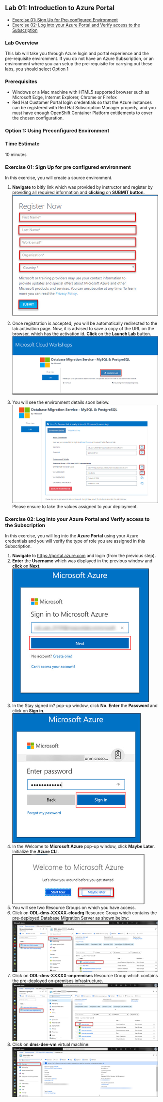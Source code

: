  ## Lab 01: Introduction to Azure Portal

   * [Exercise 01: Sign Up for Pre-configured Environment](#exercise-01-sign-up-for-pre-configured-environment)
   * [Exercise 02: Log into your Azure Portal and Verify access to the Subscription](#exercise-02-log-into-your-azure-portal-and-verify-access-to-the-subscription)
 
 ### Lab Overview
This lab will take you through Azure login and portal experience and the pre-requisite environment.
If you do not have an Azure Subscription, or an environment where you can setup the pre-requisite for carrying out these labs, you should select [Option 1](#option-1-using-preconfigured-environment)

### Prerequisites
-	Windows or a Mac machine with HTML5 supported browser such as Microsoft Edge, Internet Explorer, Chrome or Firefox
-	Red Hat Customer Portal login credentials so that the Azure instances can be registered with Red Hat Subscription Manager properly, and you must have enough OpenShift Container Platform entitlements to cover the chosen configuration.


### Option 1: Using Preconfigured Environment

### Time Estimate

10 minutes

### Exercise 01: Sign Up for pre configured environment

In this exercise, you will create a source environment.
1.	**Navigate** to bitly link which was provided by instructor and register by providing all required information and **clicking** on **SUBMIT button**.<br/>
<img src="images/sign2.jpg"/><br/>

2. Once registration is accepted, you will be automatically redirected to the lab activation page. Now, it is advised to save a copy of the URL on the browser, which has the activation id. **Click** on the **Launch Lab** button.<br/>
<img src="images/sign3.jpg"/><br/>

3. You will see the environment details soon below.<br/>
<img src="images/sign1.jpg"/><br/>
Please ensure to take the values assigned to your deployment.


### Exercise 02: Log into your Azure Portal and Verify access to the Subscription

In this exercise, you will log into the **Azure Portal** using your Azure credentials and you will verify the type of role you are assigned in this Subscription.
1.  **Navigate** to https://portal.azure.com and login (from the previous step).
2.  **Enter** the **Username** which was displayed in the previous window and **click** on **Next**.<br/>
<img src="images/username1.jpg"/><br/>
3.	In the Stay signed in? pop-up window, click **No**. **Enter** the **Password** and click on **Sign in**.<br/>
<img src="images/password1.jpg"/><br/>
4.	In the Welcome to **Microsoft Azure** pop-up window, click **Maybe Late**r. Initialize the **Azure CLI**.
<img src="images/username2.jpg"/><br/>
5. You will see two Resource Groups on which you have access. 
6. Click on **ODL-dms-XXXXX-cloudrg** Resource Group which contains the pre-deployed Database Migration Server as shown below:
<img src="images/rg1.jpg"/><br/>
7. Click on **ODL-dms-XXXXX-onpremises** Resource Group which contains the pre-deployed on-premises infrastructure.
<img src="images/rg2.jpg"/><br/>
8. Click on **dms-dev-vm** virtual machine:
<img src="images/vm12.jpg"/><br/>

